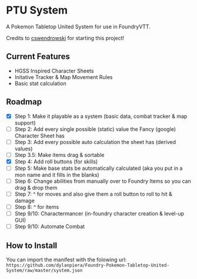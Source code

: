 # PTU System
A Pokemon Tabletop United System for use in FoundryVTT.

Credits to [cswendrowski](https://github.com/cswendrowski) for starting this project!

## Current Features
- HGSS Inspired Character Sheets
- Initative Tracker & Map Movement Rules
- Basic stat calculation

## Roadmap
- [x] Step 1: Make it playable as a system (basic data, combat tracker & map support)
- [ ] Step 2: Add every single possible (static) value the Fancy (google) Character Sheet has
- [ ] Step 3: Add every possible auto calculation the sheet has (derived values)
- [ ] Step 3.5: Make items drag & sortable
- [x] Step 4: Add roll buttons (for skills)
- [ ] Step 5: Make base stats be automatically calculated (aka you put in a mon name and it fills in the blanks)
- [ ] Step 6: Change abilities from manually over to Foundry Items so you can drag & drop them
- [ ] Step 7: ^ for moves and also give them a roll button to roll to hit & damage
- [ ] Step 8: ^ for items
- [ ] Step 9/10: Charactermancer (in-foundry character creation & level-up GUI) 
- [ ] Step 9/10: Automate Combat

## How to Install
You can import the manifest with the folowing url: `https://github.com/dylanpiera/Foundry-Pokemon-Tabletop-United-System/raw/master/system.json`
